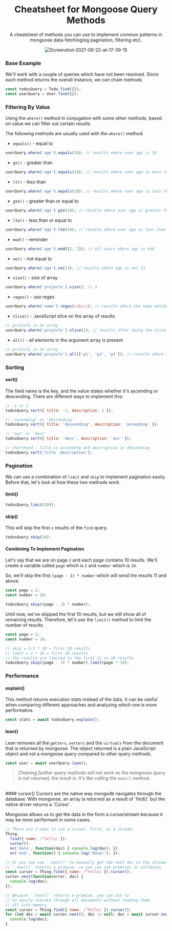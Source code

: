 <h1 align="center">Cheatsheet for Mongoose Query Methods</h1>
<p align="center"> A cheatsheet of methods you can use to implement common patterns in mongoose data-fetching(eg pagination, filtering etc). </p>

<p align="center">
 <img style="margin: 0 auto;" src="https://i.ibb.co/t3WBpD0/Screenshot-2021-09-22-at-17-39-15.png" alt="Screenshot-2021-09-22-at-17-39-15">
</p>

### Base Example
We'll work with a couple of queries which have not been resolved.
Since each method returns the overall instance, we can chain methods

```javascript
const todosQuery = Todo.find({});
const userQuery = User.find({});
```

### Filtering By Value
Using the `where()` method in conjugation with some other methods, based on value we can filter out certain results.

The following methods are usually used with the `where()` method:

* `equals()` - equal to
```javascript
userQuery.where('age').equals(18); // results where user age is 18
```
* `gt()` - greater than
```javascript
userQuery.where('age').equals(18); // results where user age is more than 18
```
* `lt()` - less than
```javascript
userQuery.where('age').equals(18); // results where user age is less than 18
```
* `gte()` - greater than or equal to
```javascript
userQuery.where('age').gte(18); // results where user age is greater than or equal to 18
```
* `lte()` - less than or equal to
```javascript
userQuery.where('age').lte(18); // results where user age is less than or equal to 18
```
* `mod()` - reminder
```javascript
userQuery.where('age').mod([2, 1]); // all users where age is odd
```
* `ne()` - not equal to
```javascript
userQuery.where('age').ne(13); // results where age is not 13
```
* `size()` - size of array
```javascript
userQuery.where('projects').size(); // 3
```
* `regex()` - use regex
```javascript
userQuery.where('name').regex(/abc/i); // results where the name matches the pattern
```
* `slice()` - JavaScript slice on the array of results
```javascript
// projects is an array
userQuery.where('projects').slice(2); // results after doing the slice on each result
```  
* `all()` - all elements in the argument array is present
```javascript
// projects is an array
userQuery.where('projects').all(['p1', 'p2', 'p3']); // results where the field has all the specified elements 
```

### Sorting
#### sort()
The field name is the key, and the value states whether it's ascending or descending. There are different ways to implement this:
```javascript
// -1 or 1
todosQuery.sort({ title: -1, description: 1 });

// 'ascending' or 'descending'
todosQuery.sort({ title: 'descending', description: 'ascending' });

// 'asc' or 'desc'
todosQuery.sort({ title: 'desc', description: 'asc' });

// shorthand - title is ascending and description is descending
todosQuery.sort('title -description');
```

### Pagination
We can use a combination of `limit` and `skip` to implement pagination easily.
Before that, let's look at how these two methods work.
#### limit()
```javascript
todosQuery.limit(100);
```

#### skip()
This will skip the first `x` results of the `find` query.
```javascript
todosQuery.skip(20);
```

#### Combining To Implement Pagination
Let's say that we are on page `2` and each page contains 10 results.
We'll create a variable called `page` which is `2` and `number` which is `10`.

So, we'll skip the first `(page - 1) * number` which will send the results 11 and above.

```javascript
const page = 2;
const number = 10;

todosQuery.skip((page - 1) * number);
```

Until now, we've skipped the first 10 results, but we still show all of remaining results.
Therefore, let's use the `limit()` method to limit the number of results.

```javascript
const page = 2;
const number = 10;

// skip = 2-1 * 10 = first 10 results
// limit = 2 * 10 = first 20 results
// the results are limited to the first 11 to 20 results
todosQuery.skip((page - 1) * number).limit(page * 10);
```

### Performance
#### explain()
This method returns execution stats instead of the data. 
It can be useful when comparing different approaches and analyzing which one is more performative.

```javascript
const stats = await todosQuery.explain();
```

#### lean()
Lean removes all the `getters`, `setters` and the `virtuals` from the document that is returned by mongoose.
 The object returned is a plain JavaScript object and not a mongoose query compared to other query methods.

```javascript
const user = await userQuery.lean();
```

><i>Chaining further query methods will not work as the mongoose query is not returned, the result is. 
> It's like calling the `exec()` method.</i>

<br>
#### cursor()
Cursors are the native way mongodb navigates through the database.
With mongoose, an array is returned as a result of `find()` but the native driver returns a `Cursor`.

Mongoose allows us to get the data in the form a cursor/stream because it may be more performant in some cases.

```javascript
// There are 2 ways to use a cursor. First, as a stream:
Thing.
  find({ name: /^hello/ }).
  cursor().
  on('data', function(doc) { console.log(doc); }).
  on('end', function() { console.log('Done!'); });

// Or you can use `.next()` to manually get the next doc in the stream.
// `.next()` returns a promise, so you can use promises or callbacks.
const cursor = Thing.find({ name: /^hello/ }).cursor();
cursor.next(function(error, doc) {
  console.log(doc);
});

// Because `.next()` returns a promise, you can use co
// to easily iterate through all documents without loading them
// all into memory.
const cursor = Thing.find({ name: /^hello/ }).cursor();
for (let doc = await cursor.next(); doc != null; doc = await cursor.next()) {
  console.log(doc);
}
```
